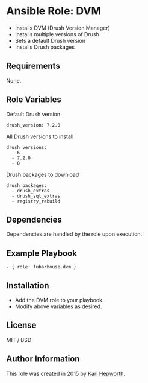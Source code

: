 # Ansible Role: DVM

* Installs DVM (Drush Version Manager)
* Installs multiple versions of Drush
* Sets a default Drush version
* Installs Drush packages

## Requirements

None.

## Role Variables

Default Drush version

    drush_version: 7.2.0

All Drush versions to install

    drush_versions:
      - 6
      - 7.2.0
      - 8

Drush packages to download

    drush_packages:
      - drush_extras
      - drush_sql_extras
      - registry_rebuild

## Dependencies

Dependencies are handled by the role upon execution.

## Example Playbook

    - { role: fubarhouse.dvm }

## Installation

  * Add the DVM role to your playbook.
  * Modify above variables as desired.

## License

MIT / BSD

## Author Information

This role was created in 2015 by [Karl Hepworth](https://twitter.com/fubarhouse).
